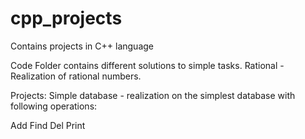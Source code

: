 # cpp_projects
Contains projects in C++ language


Code
Folder contains different solutions to simple tasks.
Rational - Realization of rational numbers.

Projects:
Simple database - realization on the simplest database with following operations:

Add
Find
Del
Print
